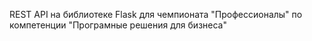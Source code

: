 REST API на библиотеке Flask для чемпионата "Профессионалы" по компетенции "Програмные решения для бизнеса"
